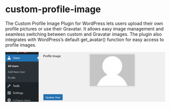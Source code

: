 # custom-profile-image
The Custom Profile Image Plugin for WordPress lets users upload their own profile pictures or use their Gravatar. It allows easy image management and seamless switching between custom and Gravatar images. The plugin also integrates with WordPress’s default get_avatar() function for easy access to profile images.

![profile image](https://github.com/kumarn94/custom-profile-image/blob/main/Screenshot.png?raw=true)